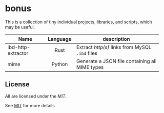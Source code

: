 # bonus
This is a collection of tiny individual projects, libraries, and scripts, which may be useful.

| Name               | Language | description                                     |
|--------------------|:--------:|-------------------------------------------------|
| ibd-http-extractor |   Rust   | Extract *http(s)* links from MySQL `.ibd` files |
| mime               |  Python  | Generate a JSON file containing all MIME types  |

## License
All are licensed under the *MIT*.

See [MIT](https://github.com/ZimCodes/bonus/blob/main/LICENSE) for more details
